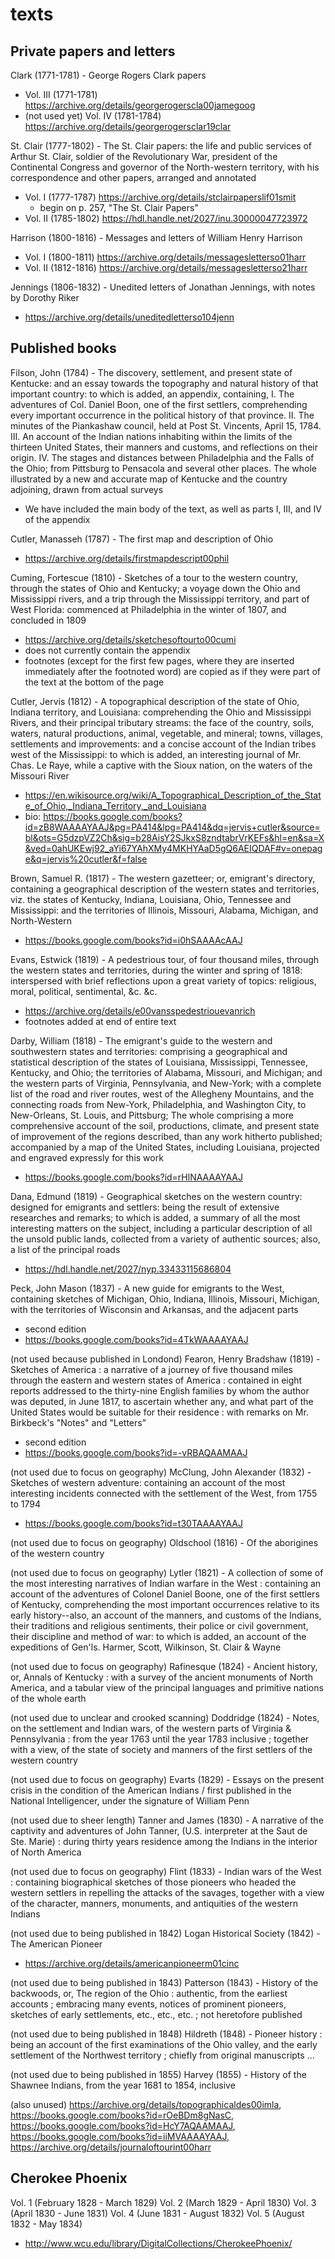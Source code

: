 # texts

## Private papers and letters

Clark (1771-1781) - George Rogers Clark papers
  - Vol. III (1771-1781) https://archive.org/details/georgerogerscla00jamegoog
  - (not used yet) Vol. IV (1781-1784) https://archive.org/details/georgerogersclar19clar

St. Clair (1777-1802) - The St. Clair papers: the life and public services of Arthur St. Clair, soldier of the Revolutionary War, president of the Continental Congress and governor of the North-western territory, with his correspondence and other papers, arranged and annotated
  - Vol. I (1777-1787) https://archive.org/details/stclairpaperslif01smit
    - begin on p. 257, "The St. Clair Papers"
  - Vol. II (1785-1802) https://hdl.handle.net/2027/inu.30000047723972

Harrison (1800-1816) - Messages and letters of William Henry Harrison
  - Vol. I (1800-1811) https://archive.org/details/messagesletterso01harr
  - Vol. II (1812-1816) https://archive.org/details/messagesletterso21harr

Jennings (1806-1832) - Unedited letters of Jonathan Jennings, with notes by Dorothy Riker
  - https://archive.org/details/uneditedletterso104jenn

## Published books

Filson, John (1784) - The discovery, settlement, and present state of Kentucke: and an essay towards the topography and natural history of that important country: to which is added, an appendix, containing, I. The adventures of Col. Daniel Boon, one of the first settlers, comprehending every important occurrence in the political history of that province. II. The minutes of the Piankashaw council, held at Post St. Vincents, April 15, 1784. III. An account of the Indian nations inhabiting within the limits of the thirteen United States, their manners and customs, and reflections on their origin. IV. The stages and distances between Philadelphia and the Falls of the Ohio; from Pittsburg to Pensacola and several other places. The whole illustrated by a new and accurate map of Kentucke and the country adjoining, drawn from actual surveys
  - We have included the main body of the text, as well as parts I, III, and IV of the appendix

Cutler, Manasseh (1787) - The first map and description of Ohio
  - https://archive.org/details/firstmapdescript00phil

Cuming, Fortescue (1810) - Sketches of a tour to the western country, through the states of Ohio and Kentucky; a voyage down the Ohio and Mississippi rivers, and a trip through the Mississippi territory, and part of West Florida: commenced at Philadelphia in the winter of 1807, and concluded in 1809
  - https://archive.org/details/sketchesoftourto00cumi
  - does not currently contain the appendix
  - footnotes (except for the first few pages, where they are inserted immediately after the footnoted word) are copied as if they were part of the text at the bottom of the page

Cutler, Jervis (1812) - A topographical description of the state of Ohio, Indiana territory, and Louisiana: comprehending the Ohio and Mississippi Rivers, and their principal tributary streams: the face of the country, soils, waters, natural productions, animal, vegetable, and mineral; towns, villages, settlements and improvements: and a concise account of the Indian tribes west of the Mississippi: to which is added, an interesting journal of Mr. Chas. Le Raye, while a captive with the Sioux nation, on the waters of the Missouri River
  - https://en.wikisource.org/wiki/A_Topographical_Description_of_the_State_of_Ohio,_Indiana_Territory,_and_Louisiana
  - bio: https://books.google.com/books?id=zB8WAAAAYAAJ&pg=PA414&lpg=PA414&dq=jervis+cutler&source=bl&ots=G5dzpVZ2Ch&sig=b28AisY2SJkxS8zndtabrVrKEFs&hl=en&sa=X&ved=0ahUKEwj92_aYi67YAhXMy4MKHYAaD5gQ6AEIQDAF#v=onepage&q=jervis%20cutler&f=false

Brown, Samuel R. (1817) - The western gazetteer; or, emigrant's directory, containing a geographical description of the western states and territories, viz. the states of Kentucky, Indiana, Louisiana, Ohio, Tennessee and Mississippi: and the territories of Illinois, Missouri, Alabama, Michigan, and North-Western
  - https://books.google.com/books?id=i0hSAAAAcAAJ

Evans, Estwick (1819) - A pedestrious tour, of four thousand miles, through the western states and territories, during the winter and spring of 1818: interspersed with brief reflections upon a great variety of topics: religious, moral, political, sentimental, &c. &c.
  - https://archive.org/details/e00vansspedestriouevanrich
  - footnotes added at end of entire text

Darby, William (1818) - The emigrant's guide to the western and southwestern states and territories: comprising a geographical and statistical description of the states of Louisiana, Mississippi, Tennessee, Kentucky, and Ohio; the territories of Alabama, Missouri, and Michigan; and the western parts of Virginia, Pennsylvania, and New-York; with a complete list of the road and river routes, west of the Allegheny Mountains, and the connecting roads from New-York, Philadelphia, and Washington City, to New-Orleans, St. Louis, and Pittsburg; The whole comprising a more comprehensive account of the soil, productions, climate, and present state of improvement of the regions described, than any work hitherto published; accompanied by a map of the United States, including Louisiana, projected and engraved expressly for this work
  - https://books.google.com/books?id=rHlNAAAAYAAJ

Dana, Edmund (1819) - Geographical sketches on the western country: designed for emigrants and settlers: being the result of extensive researches and remarks; to which is added, a summary of all the most interesting matters on the subject, including a particular description of all the unsold public lands, collected from a variety of authentic sources; also, a list of the principal roads
  - https://hdl.handle.net/2027/nyp.33433115686804

Peck, John Mason (1837) - A new guide for emigrants to the West, containing sketches of Michigan, Ohio, Indiana, Illinois, Missouri, Michigan, with the territories of Wisconsin and Arkansas, and the adjacent parts
  - second edition
  - https://books.google.com/books?id=4TkWAAAAYAAJ

(not used because published in Londond) Fearon, Henry Bradshaw (1819) - Sketches of America : a narrative of a journey of five thousand miles through the eastern and western states of America : contained in eight reports addressed to the thirty-nine English families by whom the author was deputed, in June 1817, to ascertain whether any, and what part of the United States would be suitable for their residence : with remarks on Mr. Birkbeck's "Notes" and "Letters"
  - second edition
  - https://books.google.com/books?id=-vRBAQAAMAAJ

(not used due to focus on geography) McClung, John Alexander (1832) - Sketches of western adventure: containing an account of the most interesting incidents connected with the settlement of the West, from 1755 to 1794
  - https://books.google.com/books?id=t30TAAAAYAAJ

(not used due to focus on geography) Oldschool (1816) - Of the aborigines of the western country

(not used due to focus on geography) Lytler (1821) - A collection of some of the most interesting narratives of Indian warfare in the West : containing an account of the adventures of Colonel Daniel Boone, one of the first settlers of Kentucky, comprehending the most important occurrences relative to its early history--also, an account of the manners, and customs of the Indians, their traditions and religious sentiments, their police or civil government, their discipline and method of war: to which is added, an account of the expeditions of Gen'ls. Harmer, Scott, Wilkinson, St. Clair & Wayne

(not used due to focus on geography) Rafinesque (1824) - Ancient history, or, Annals of Kentucky : with a survey of the ancient monuments of North America, and a tabular view of the principal languages and primitive nations of the whole earth

(not used due to unclear and crooked scanning) Doddridge (1824) - Notes, on the settlement and Indian wars, of the western parts of Virginia & Pennsylvania : from the year 1763 until the year 1783 inclusive ; together with a view, of the state of society and manners of the first settlers of the western country

(not used due to focus on geography) Evarts (1829) - Essays on the present crisis in the condition of the American Indians / first published in the National Intelligencer, under the signature of William Penn

(not used due to sheer length) Tanner and James (1830) - A narrative of the captivity and adventures of John Tanner, (U.S. interpreter at the Saut de Ste. Marie) : during thirty years residence among the Indians in the interior of North America

(not used due to focus on geography) Flint (1833) - Indian wars of the West : containing biographical sketches of those pioneers who headed the western settlers in repelling the attacks of the savages, together with a view of the character, manners, monuments, and antiquities of the western Indians

(not used due to being published in 1842) Logan Historical Society (1842) - The American Pioneer
  - https://archive.org/details/americanpioneerm01cinc

(not used due to being published in 1843) Patterson (1843) - History of the backwoods, or, The region of the Ohio : authentic, from the earliest accounts ; embracing many events, notices of prominent pioneers, sketches of early settlements, etc., etc., etc. ; not heretofore published

(not used due to being published in 1848) Hildreth (1848) - Pioneer history : being an account of the first examinations of the Ohio valley, and the early settlement of the Northwest territory ; chiefly from original manuscripts ...

(not used due to being published in 1855) Harvey (1855) - History of the Shawnee Indians, from the year 1681 to 1854, inclusive

(also unused) https://archive.org/details/topographicaldes00imla, https://books.google.com/books?id=rOeBDm8gNasC, https://books.google.com/books?id=HcY7AQAAMAAJ, https://books.google.com/books?id=iiMVAAAAYAAJ, https://archive.org/details/journaloftourint00harr

## Cherokee Phoenix
Vol. 1 (February 1828 - March 1829)
Vol. 2 (March 1829 - April 1830)
Vol. 3 (April 1830 - June 1831)
Vol. 4 (June 1831 - August 1832)
Vol. 5 (August 1832 - May 1834)
  - http://www.wcu.edu/library/DigitalCollections/CherokeePhoenix/
